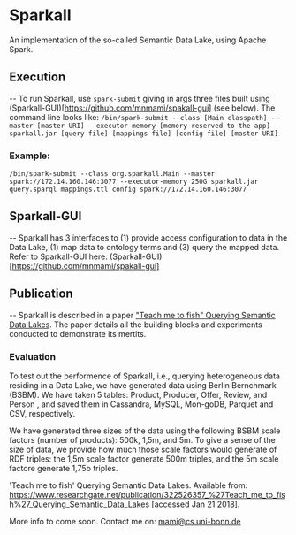 # Sparkall
An implementation of the so-called Semantic Data Lake, using Apache Spark.

## Execution
--
To run Sparkall, use `spark-submit` giving in args three files built using (Sparkall-GUI)[https://github.com/mnmami/spakall-gui] (see below).
The command line looks like:
`/bin/spark-submit --class [Main classpath] --master [master URI] --executor-memory [memory reserved to the app] sparkall.jar [query file] [mappings file] [config file] [master URI]`

### Example:
`/bin/spark-submit --class org.sparkall.Main --master spark://172.14.160.146:3077 --executor-memory 250G sparkall.jar query.sparql mappings.ttl config spark://172.14.160.146:3077`

## Sparkall-GUI
--
Sparkall has 3 interfaces to (1) provide access configuration to data in the Data Lake, (1) map data to ontology terms and (3) query the mapped data. Refer to Sparkall-GUI here: (Sparkall-GUI)[https://github.com/mnmami/spakall-gui] 

## Publication
--
Sparkall is described in a paper ["Teach me to fish" Querying Semantic Data Lakes](https://www.researchgate.net/publication/322526357_%27Teach_me_to_fish%27_Querying_Semantic_Data_Lakes). The paper details all the building blocks and experiments conducted to demonstrate its mertits.

### Evaluation
To test out the performence of Sparkall, i.e., querying heterogeneous data residing in a Data Lake, we have generated data using Berlin Bernchmark (BSBM). We have taken 5 tables: Product, Producer, Offer, Review, and Person , and saved them in Cassandra, MySQL, Mon-goDB, Parquet and CSV, respectively.

We have generated three sizes of the data using the following BSBM scale factors (number of products): 500k, 1,5m, and 5m. To give a sense of the size of data, we provide how much those scale factors would generate of RDF triples: the 1,5m scale factor generate 500m triples, and the 5m scale factore generate 1,75b triples.

'Teach me to fish' Querying Semantic Data Lakes. Available from: https://www.researchgate.net/publication/322526357_%27Teach_me_to_fish%27_Querying_Semantic_Data_Lakes [accessed Jan 21 2018]. 

More info to come soon. Contact me on: mami@cs.uni-bonn.de
